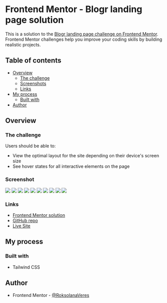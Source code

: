 # Frontend Mentor - Blogr landing page solution

This is a solution to the [Blogr landing page challenge on Frontend Mentor](https://www.frontendmentor.io/challenges/blogr-landing-page-EX2RLAApP). Frontend Mentor challenges help you improve your coding skills by building realistic projects.

## Table of contents

- [Overview](#overview)
  - [The challenge](#the-challenge)
  - [Screenshots](#screenshots)
  - [Links](#links)
- [My process](#my-process)
  - [Built with](#built-with)
- [Author](#author)

## Overview

### The challenge

Users should be able to:

- View the optimal layout for the site depending on their device's screen size
- See hover states for all interactive elements on the page

### Screenshot

![](./screenshots/desktop_1.png)
![](./screenshots/desktop_2.png)
![](./screenshots/desktop_3.png)
![](./screenshots/desktop_dropdown.png)
![](./screenshots/mobile_1.png)
![](./screenshots/mobile_2.png)
![](./screenshots/mobile_3.png)
![](./screenshots/mobile_4.png)
![](./screenshots/mobile_5.png)
![](./screenshots/mobile_dropdown.png)

### Links

- [Frontend Mentor solution](https://www.frontendmentor.io/solutions/social-media-dashboard-built-with-tailwind-ZQNzbvkGmD)
- [GitHub repo](https://github.com/RoksolanaVeres/Blogr_landing_page)
- [Live Site](https://blogr-landing-page-hazel-five.vercel.app/)

## My process

### Built with

- Tailwind CSS

## Author

- Frontend Mentor - [@RoksolanaVeres](https://www.frontendmentor.io/profile/RoksolanaVeres)
